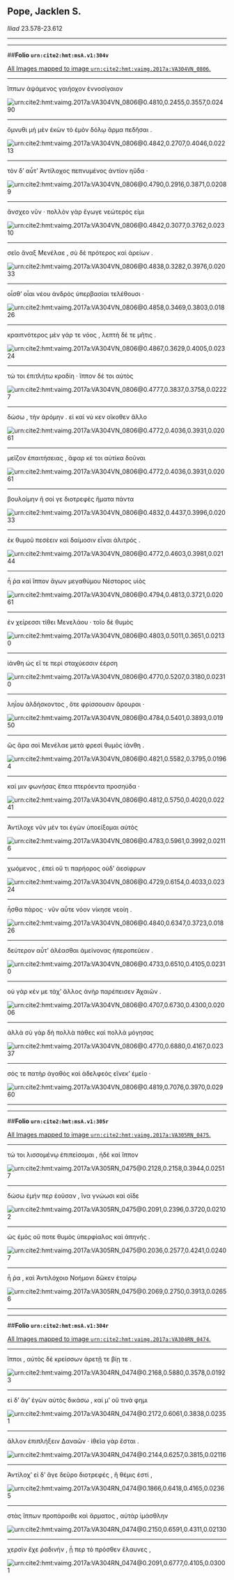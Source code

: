 ## Pope, Jacklen S.

*Iliad* 23.578-23.612

---

---

##**Folio `urn:cite2:hmt:msA.v1:304v`**



[All Images mapped to image `urn:cite2:hmt:vaimg.2017a:VA304VN_0806`.](http://www.homermultitext.org/ict2/index.html?urn=urn:cite2:hmt:vaimg.2017a:VA304VN_0806@0.4810,0.2455,0.3557,0.02490&urn=urn:cite2:hmt:vaimg.2017a:VA304VN_0806@0.4842,0.2707,0.4046,0.02213&urn=urn:cite2:hmt:vaimg.2017a:VA304VN_0806@0.4790,0.2916,0.3871,0.02089&urn=urn:cite2:hmt:vaimg.2017a:VA304VN_0806@0.4842,0.3077,0.3762,0.02310&urn=urn:cite2:hmt:vaimg.2017a:VA304VN_0806@0.4838,0.3282,0.3976,0.02033&urn=urn:cite2:hmt:vaimg.2017a:VA304VN_0806@0.4858,0.3469,0.3803,0.01826&urn=urn:cite2:hmt:vaimg.2017a:VA304VN_0806@0.4867,0.3629,0.4005,0.02324&urn=urn:cite2:hmt:vaimg.2017a:VA304VN_0806@0.4777,0.3837,0.3758,0.02227&urn=urn:cite2:hmt:vaimg.2017a:VA304VN_0806@0.4772,0.4036,0.3931,0.02061&urn=urn:cite2:hmt:vaimg.2017a:VA304VN_0806@0.4772,0.4036,0.3931,0.02061&urn=urn:cite2:hmt:vaimg.2017a:VA304VN_0806@0.4832,0.4437,0.3996,0.02033&urn=urn:cite2:hmt:vaimg.2017a:VA304VN_0806@0.4772,0.4603,0.3981,0.02144&urn=urn:cite2:hmt:vaimg.2017a:VA304VN_0806@0.4794,0.4813,0.3721,0.02061&urn=urn:cite2:hmt:vaimg.2017a:VA304VN_0806@0.4803,0.5011,0.3651,0.02130&urn=urn:cite2:hmt:vaimg.2017a:VA304VN_0806@0.4770,0.5207,0.3180,0.02310&urn=urn:cite2:hmt:vaimg.2017a:VA304VN_0806@0.4784,0.5401,0.3893,0.01950&urn=urn:cite2:hmt:vaimg.2017a:VA304VN_0806@0.4821,0.5582,0.3795,0.01964&urn=urn:cite2:hmt:vaimg.2017a:VA304VN_0806@0.4812,0.5750,0.4020,0.02241&urn=urn:cite2:hmt:vaimg.2017a:VA304VN_0806@0.4783,0.5961,0.3992,0.02116&urn=urn:cite2:hmt:vaimg.2017a:VA304VN_0806@0.4729,0.6154,0.4033,0.02324&urn=urn:cite2:hmt:vaimg.2017a:VA304VN_0806@0.4840,0.6347,0.3723,0.01826&urn=urn:cite2:hmt:vaimg.2017a:VA304VN_0806@0.4733,0.6510,0.4105,0.02310&urn=urn:cite2:hmt:vaimg.2017a:VA304VN_0806@0.4707,0.6730,0.4300,0.02006&urn=urn:cite2:hmt:vaimg.2017a:VA304VN_0806@0.4770,0.6880,0.4167,0.02337&urn=urn:cite2:hmt:vaimg.2017a:VA304VN_0806@0.4819,0.7076,0.3970,0.02960)

---- 

 ἵππων ἁψάμενος γαιήοχον ἐννοσίγαιον

![urn:cite2:hmt:vaimg.2017a:VA304VN_0806@0.4810,0.2455,0.3557,0.02490](http://beta.hpcc.uh.edu/scs/image/500/500/urn:cite2:hmt:vaimg.2017a:VA304VN_0806@0.4810,0.2455,0.3557,0.02490)

---- 

 ὄμνυθι μὴ μὲν ἑκὼν τὸ ἐμὸν δόλῳ ἅρμα πεδῆσαι .

![urn:cite2:hmt:vaimg.2017a:VA304VN_0806@0.4842,0.2707,0.4046,0.02213](http://beta.hpcc.uh.edu/scs/image/500/500/urn:cite2:hmt:vaimg.2017a:VA304VN_0806@0.4842,0.2707,0.4046,0.02213)

---- 

 τὸν δʼ αὖτʼ Ἀντίλοχος πεπνυμένος ἀντίον ηὔδα ·

![urn:cite2:hmt:vaimg.2017a:VA304VN_0806@0.4790,0.2916,0.3871,0.02089](http://beta.hpcc.uh.edu/scs/image/500/500/urn:cite2:hmt:vaimg.2017a:VA304VN_0806@0.4790,0.2916,0.3871,0.02089)

---- 

 ἄνσχεο νῦν · πολλὸν γὰρ ἔγωγε νεώτερός εἰμι

![urn:cite2:hmt:vaimg.2017a:VA304VN_0806@0.4842,0.3077,0.3762,0.02310](http://beta.hpcc.uh.edu/scs/image/500/500/urn:cite2:hmt:vaimg.2017a:VA304VN_0806@0.4842,0.3077,0.3762,0.02310)

---- 

 σεῖο ἄναξ Μενέλαε , σὺ δὲ πρότερος καὶ ἀρείων .

![urn:cite2:hmt:vaimg.2017a:VA304VN_0806@0.4838,0.3282,0.3976,0.02033](http://beta.hpcc.uh.edu/scs/image/500/500/urn:cite2:hmt:vaimg.2017a:VA304VN_0806@0.4838,0.3282,0.3976,0.02033)

---- 

 οἶσθʼ οἷαι νέου ἀνδρὸς ὑπερβασίαι τελέθουσι ·

![urn:cite2:hmt:vaimg.2017a:VA304VN_0806@0.4858,0.3469,0.3803,0.01826](http://beta.hpcc.uh.edu/scs/image/500/500/urn:cite2:hmt:vaimg.2017a:VA304VN_0806@0.4858,0.3469,0.3803,0.01826)

---- 

 κραιπνότερος μὲν γάρ τε νόος , λεπτὴ δέ τε μῆτις .

![urn:cite2:hmt:vaimg.2017a:VA304VN_0806@0.4867,0.3629,0.4005,0.02324](http://beta.hpcc.uh.edu/scs/image/500/500/urn:cite2:hmt:vaimg.2017a:VA304VN_0806@0.4867,0.3629,0.4005,0.02324)

---- 

 τώ τοι ἐπιτλήτω κραδίη · ἵππον δέ τοι αὐτὸς

![urn:cite2:hmt:vaimg.2017a:VA304VN_0806@0.4777,0.3837,0.3758,0.02227](http://beta.hpcc.uh.edu/scs/image/500/500/urn:cite2:hmt:vaimg.2017a:VA304VN_0806@0.4777,0.3837,0.3758,0.02227)

---- 

 δώσω , τὴν ἀρόμην . εἰ καί νύ κεν οἴκοθεν ἄλλο

![urn:cite2:hmt:vaimg.2017a:VA304VN_0806@0.4772,0.4036,0.3931,0.02061](http://beta.hpcc.uh.edu/scs/image/500/500/urn:cite2:hmt:vaimg.2017a:VA304VN_0806@0.4772,0.4036,0.3931,0.02061)

---- 

 μεῖζον ἐπαιτήσειας , ἄφαρ κέ τοι αὐτίκα δοῦναι

![urn:cite2:hmt:vaimg.2017a:VA304VN_0806@0.4772,0.4036,0.3931,0.02061](http://beta.hpcc.uh.edu/scs/image/500/500/urn:cite2:hmt:vaimg.2017a:VA304VN_0806@0.4772,0.4036,0.3931,0.02061)

---- 

 βουλοίμην ἢ σοί γε διοτρεφὲς ἤματα πάντα

![urn:cite2:hmt:vaimg.2017a:VA304VN_0806@0.4832,0.4437,0.3996,0.02033](http://beta.hpcc.uh.edu/scs/image/500/500/urn:cite2:hmt:vaimg.2017a:VA304VN_0806@0.4832,0.4437,0.3996,0.02033)

---- 

 ἐκ θυμοῦ πεσέειν καὶ δαίμοσιν εἶναι ἀλιτρός .

![urn:cite2:hmt:vaimg.2017a:VA304VN_0806@0.4772,0.4603,0.3981,0.02144](http://beta.hpcc.uh.edu/scs/image/500/500/urn:cite2:hmt:vaimg.2017a:VA304VN_0806@0.4772,0.4603,0.3981,0.02144)

---- 

 ἦ ῥα καὶ ἵππον ἄγων μεγαθύμου Νέστορος υἱὸς

![urn:cite2:hmt:vaimg.2017a:VA304VN_0806@0.4794,0.4813,0.3721,0.02061](http://beta.hpcc.uh.edu/scs/image/500/500/urn:cite2:hmt:vaimg.2017a:VA304VN_0806@0.4794,0.4813,0.3721,0.02061)

---- 

 ἐν χείρεσσι τίθει Μενελάου · τοῖο δὲ θυμὸς

![urn:cite2:hmt:vaimg.2017a:VA304VN_0806@0.4803,0.5011,0.3651,0.02130](http://beta.hpcc.uh.edu/scs/image/500/500/urn:cite2:hmt:vaimg.2017a:VA304VN_0806@0.4803,0.5011,0.3651,0.02130)

---- 

 ἰάνθη ὡς εἴ τε περὶ σταχύεσσιν ἐέρση

![urn:cite2:hmt:vaimg.2017a:VA304VN_0806@0.4770,0.5207,0.3180,0.02310](http://beta.hpcc.uh.edu/scs/image/500/500/urn:cite2:hmt:vaimg.2017a:VA304VN_0806@0.4770,0.5207,0.3180,0.02310)

---- 

 ληΐου ἀλδήσκοντος , ὅτε φρίσσουσιν ἄρουραι ·

![urn:cite2:hmt:vaimg.2017a:VA304VN_0806@0.4784,0.5401,0.3893,0.01950](http://beta.hpcc.uh.edu/scs/image/500/500/urn:cite2:hmt:vaimg.2017a:VA304VN_0806@0.4784,0.5401,0.3893,0.01950)

---- 

 ὣς ἄρα σοὶ Μενέλαε μετὰ φρεσὶ θυμὸς ἰάνθη .

![urn:cite2:hmt:vaimg.2017a:VA304VN_0806@0.4821,0.5582,0.3795,0.01964](http://beta.hpcc.uh.edu/scs/image/500/500/urn:cite2:hmt:vaimg.2017a:VA304VN_0806@0.4821,0.5582,0.3795,0.01964)

---- 

 καί μιν φωνήσας ἔπεα πτερόεντα προσηύδα ·

![urn:cite2:hmt:vaimg.2017a:VA304VN_0806@0.4812,0.5750,0.4020,0.02241](http://beta.hpcc.uh.edu/scs/image/500/500/urn:cite2:hmt:vaimg.2017a:VA304VN_0806@0.4812,0.5750,0.4020,0.02241)

---- 

 Ἀντίλοχε νῦν μέν τοι ἐγὼν ὑποείξομαι αὐτὸς

![urn:cite2:hmt:vaimg.2017a:VA304VN_0806@0.4783,0.5961,0.3992,0.02116](http://beta.hpcc.uh.edu/scs/image/500/500/urn:cite2:hmt:vaimg.2017a:VA304VN_0806@0.4783,0.5961,0.3992,0.02116)

---- 

 χωόμενος , ἐπεὶ οὔ τι παρήορος οὐδʼ ἀεσίφρων

![urn:cite2:hmt:vaimg.2017a:VA304VN_0806@0.4729,0.6154,0.4033,0.02324](http://beta.hpcc.uh.edu/scs/image/500/500/urn:cite2:hmt:vaimg.2017a:VA304VN_0806@0.4729,0.6154,0.4033,0.02324)

---- 

 ἦσθα πάρος · νῦν αὖτε νόον νίκησε νεοίη .

![urn:cite2:hmt:vaimg.2017a:VA304VN_0806@0.4840,0.6347,0.3723,0.01826](http://beta.hpcc.uh.edu/scs/image/500/500/urn:cite2:hmt:vaimg.2017a:VA304VN_0806@0.4840,0.6347,0.3723,0.01826)

---- 

 δεύτερον αὖτʼ ἀλέασθαι ἀμείνονας ἠπεροπεύειν .

![urn:cite2:hmt:vaimg.2017a:VA304VN_0806@0.4733,0.6510,0.4105,0.02310](http://beta.hpcc.uh.edu/scs/image/500/500/urn:cite2:hmt:vaimg.2017a:VA304VN_0806@0.4733,0.6510,0.4105,0.02310)

---- 

 οὐ γάρ κέν με τάχʼ ἄλλος ἀνὴρ παρέπεισεν Ἀχαιῶν .

![urn:cite2:hmt:vaimg.2017a:VA304VN_0806@0.4707,0.6730,0.4300,0.02006](http://beta.hpcc.uh.edu/scs/image/500/500/urn:cite2:hmt:vaimg.2017a:VA304VN_0806@0.4707,0.6730,0.4300,0.02006)

---- 

 ἀλλὰ σὺ γὰρ δὴ πολλὰ πάθες καὶ πολλὰ μόγησας

![urn:cite2:hmt:vaimg.2017a:VA304VN_0806@0.4770,0.6880,0.4167,0.02337](http://beta.hpcc.uh.edu/scs/image/500/500/urn:cite2:hmt:vaimg.2017a:VA304VN_0806@0.4770,0.6880,0.4167,0.02337)

---- 

 σός τε πατὴρ ἀγαθὸς καὶ ἀδελφεὸς εἵνεκʼ ἐμεῖο ·

![urn:cite2:hmt:vaimg.2017a:VA304VN_0806@0.4819,0.7076,0.3970,0.02960](http://beta.hpcc.uh.edu/scs/image/500/500/urn:cite2:hmt:vaimg.2017a:VA304VN_0806@0.4819,0.7076,0.3970,0.02960)

---

---

##**Folio `urn:cite2:hmt:msA.v1:305r`**



[All Images mapped to image `urn:cite2:hmt:vaimg.2017a:VA305RN_0475`.](http://www.homermultitext.org/ict2/index.html?urn=urn:cite2:hmt:vaimg.2017a:VA305RN_0475@0.2128,0.2158,0.3944,0.02517&urn=urn:cite2:hmt:vaimg.2017a:VA305RN_0475@0.2091,0.2396,0.3720,0.02102&urn=urn:cite2:hmt:vaimg.2017a:VA305RN_0475@0.2036,0.2577,0.4241,0.02407&urn=urn:cite2:hmt:vaimg.2017a:VA305RN_0475@0.2069,0.2750,0.3913,0.02656)

---- 

 τώ τοι λισσομένῳ ἐπιπείσομαι , ἠδὲ καὶ ἵππον

![urn:cite2:hmt:vaimg.2017a:VA305RN_0475@0.2128,0.2158,0.3944,0.02517](http://beta.hpcc.uh.edu/scs/image/500/500/urn:cite2:hmt:vaimg.2017a:VA305RN_0475@0.2128,0.2158,0.3944,0.02517)

---- 

 δώσω ἐμήν περ ἐοῦσαν , ἵνα γνώωσι καὶ οἵδε

![urn:cite2:hmt:vaimg.2017a:VA305RN_0475@0.2091,0.2396,0.3720,0.02102](http://beta.hpcc.uh.edu/scs/image/500/500/urn:cite2:hmt:vaimg.2017a:VA305RN_0475@0.2091,0.2396,0.3720,0.02102)

---- 

 ὡς ἐμὸς οὔ ποτε θυμὸς ὑπερφίαλος καὶ ἀπηνής .

![urn:cite2:hmt:vaimg.2017a:VA305RN_0475@0.2036,0.2577,0.4241,0.02407](http://beta.hpcc.uh.edu/scs/image/500/500/urn:cite2:hmt:vaimg.2017a:VA305RN_0475@0.2036,0.2577,0.4241,0.02407)

---- 

 ἦ ῥα , καὶ Ἀντιλόχοιο Νοήμονι δῶκεν ἑταίρῳ

![urn:cite2:hmt:vaimg.2017a:VA305RN_0475@0.2069,0.2750,0.3913,0.02656](http://beta.hpcc.uh.edu/scs/image/500/500/urn:cite2:hmt:vaimg.2017a:VA305RN_0475@0.2069,0.2750,0.3913,0.02656)

---

---

##**Folio `urn:cite2:hmt:msA.v1:304r`**



[All Images mapped to image `urn:cite2:hmt:vaimg.2017a:VA304RN_0474`.](http://www.homermultitext.org/ict2/index.html?urn=urn:cite2:hmt:vaimg.2017a:VA304RN_0474@0.2168,0.5880,0.3578,0.01923&urn=urn:cite2:hmt:vaimg.2017a:VA304RN_0474@0.2172,0.6061,0.3838,0.02351&urn=urn:cite2:hmt:vaimg.2017a:VA304RN_0474@0.2144,0.6257,0.3815,0.02116&urn=urn:cite2:hmt:vaimg.2017a:VA304RN_0474@0.1866,0.6418,0.4165,0.02365&urn=urn:cite2:hmt:vaimg.2017a:VA304RN_0474@0.2150,0.6591,0.4311,0.02130&urn=urn:cite2:hmt:vaimg.2017a:VA304RN_0474@0.2091,0.6777,0.4105,0.03001)

---- 

 ἵπποι , αὐτὸς δὲ κρείσσων ἀρετῇ τε βίῃ τε .

![urn:cite2:hmt:vaimg.2017a:VA304RN_0474@0.2168,0.5880,0.3578,0.01923](http://beta.hpcc.uh.edu/scs/image/500/500/urn:cite2:hmt:vaimg.2017a:VA304RN_0474@0.2168,0.5880,0.3578,0.01923)

---- 

 εἰ δʼ ἄγʼ ἐγὼν αὐτὸς δικάσω , καί μʼ οὔ τινά φημι

![urn:cite2:hmt:vaimg.2017a:VA304RN_0474@0.2172,0.6061,0.3838,0.02351](http://beta.hpcc.uh.edu/scs/image/500/500/urn:cite2:hmt:vaimg.2017a:VA304RN_0474@0.2172,0.6061,0.3838,0.02351)

---- 

 ἄλλον ἐπιπλήξειν Δαναῶν · ἰθεῖα γὰρ ἔσται .

![urn:cite2:hmt:vaimg.2017a:VA304RN_0474@0.2144,0.6257,0.3815,0.02116](http://beta.hpcc.uh.edu/scs/image/500/500/urn:cite2:hmt:vaimg.2017a:VA304RN_0474@0.2144,0.6257,0.3815,0.02116)

---- 

 Ἀντίλοχʼ εἰ δʼ ἄγε δεῦρο διοτρεφές , ἣ θέμις ἐστί ,

![urn:cite2:hmt:vaimg.2017a:VA304RN_0474@0.1866,0.6418,0.4165,0.02365](http://beta.hpcc.uh.edu/scs/image/500/500/urn:cite2:hmt:vaimg.2017a:VA304RN_0474@0.1866,0.6418,0.4165,0.02365)

---- 

 στὰς ἵππων προπάροιθε καὶ ἅρματος , αὐτὰρ ἱμάσθλην

![urn:cite2:hmt:vaimg.2017a:VA304RN_0474@0.2150,0.6591,0.4311,0.02130](http://beta.hpcc.uh.edu/scs/image/500/500/urn:cite2:hmt:vaimg.2017a:VA304RN_0474@0.2150,0.6591,0.4311,0.02130)

---- 

 χερσὶν ἔχε ῥαδινήν , ᾗ περ τὸ πρόσθεν ἔλαυνες ,

![urn:cite2:hmt:vaimg.2017a:VA304RN_0474@0.2091,0.6777,0.4105,0.03001](http://beta.hpcc.uh.edu/scs/image/500/500/urn:cite2:hmt:vaimg.2017a:VA304RN_0474@0.2091,0.6777,0.4105,0.03001)